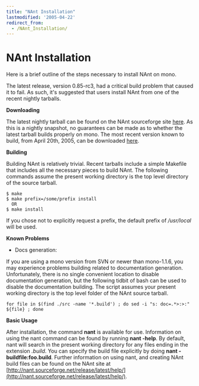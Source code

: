```yaml
---
title: "NAnt Installation"
lastmodified: '2005-04-22'
redirect_from:
  - /NAnt_Installation/
---
```


NAnt Installation
=================

Here is a brief outline of the steps necessary to install NAnt on mono.

The latest release, version 0.85-rc3, had a critical build problem that caused it to fail. As such, it's suggested that users install NAnt from one of the recent nightly tarballs.

**Downloading**

The latest nightly tarball can be found on the NAnt sourceforge site [here](http://nant.sourceforge.net/nightly/latest/nant-src.tar.gz). As this is a nightly snapshot, no guarantees can be made as to whether the latest tarball builds properly on mono. The most recent version known to build, from April 20th, 2005, can be downloaded [here](http://nant.sourceforge.net/nightly/2005-04-20-0.85/nant-src.tar.gz).

**Building**

Building NAnt is relatively trivial. Recent tarballs include a simple Makefile that includes all the necessary pieces to build NAnt. The following commands assume the present working directory is the top level directory of the source tarball.

    $ make
    $ make prefix=/some/prefix install
      OR
    $ make install

If you chose not to explicitly request a prefix, the default prefix of */usr/local* will be used.

**Known Problems**

-   Docs generation:

If you are using a mono version from SVN or newer than mono-1.1.6, you may experience problems building related to documentation generation. Unfortunately, there is no single convenient location to disable documentation generation, but the following tidbit of bash can be used to disable the documentation building. The script assumes your present working directory is the top level folder of the NAnt source tarball.

    for file in $(find ./src -name '*.build') ; do sed -i "s: doc=.*>:>:" ${file} ; done

**Basic Usage**

After installation, the command **nant** is available for use. Information on using the nant command can be found by running **nant -help**. By default, nant will search in the present working directory for any files ending in the extension *.build*. You can specify the build file explicitly by doing **nant -buildfile:foo.build**. Further information on using nant, and creating NAnt build files can be found on the NAnt site at [http://nant.sourceforge.net/release/latest/help/](http://nant.sourceforge.net/release/latest/help/).
